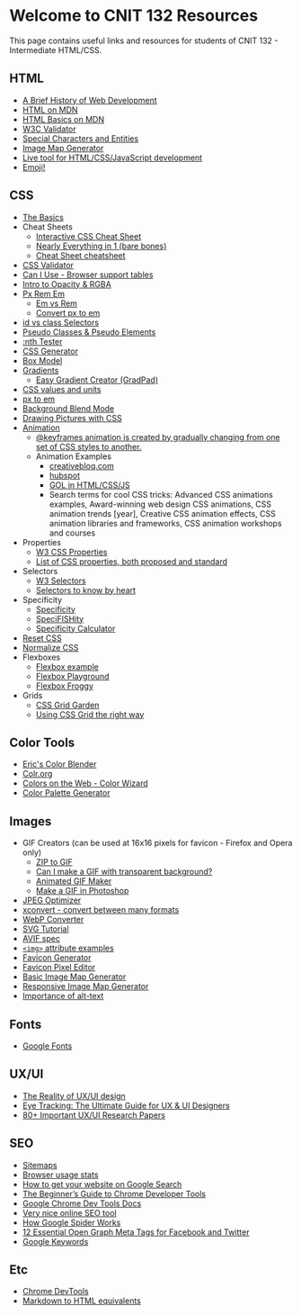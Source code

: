 # Welcome to CNIT 132 Resources

This page contains useful links and resources for students of CNIT 132 - Intermediate HTML/CSS.

## HTML

- [A Brief History of Web Development](https://www.techopedia.com/2/31579/networks/a-brief-history-of-web-development)
- [HTML on MDN](https://developer.mozilla.org/en-US/docs/Web/HTML)
- [HTML Basics on MDN](https://developer.mozilla.org/en-US/docs/Learn/Getting_started_with_the_web/HTML_basics)
- [W3C Validator](https://validator.w3.org/)
- [Special Characters and Entities](https://brajeshwar.github.io/entities/)
- [Image Map Generator](https://www.image-map.net/)
- [Live tool for HTML/CSS/JavaScript development](https://codepen.io/pen/)
- [Emoji!](https://www.w3schools.com/charsets/ref_emoji.asp)

## CSS

- [The Basics](https://www.codecademy.com/learn/learn-css/modules/syntax-and-selectors/cheatsheet)
- Cheat Sheets
  - [Interactive CSS Cheat Sheet](https://htmlcheatsheet.com/css/)
  - [Nearly Everything in 1 (bare bones)](https://cdn.hackr.io/uploads/posts/attachments/TeUJiXCqxMODaa1lrrKTgzwqCeDpYvNa1C8nHcCv.pdf)
  - [Cheat Sheet cheatsheet](https://www.rankred.com/css-cheat-sheets/)
- [CSS Validator](https://jigsaw.w3.org/css-validator/)
- [Can I Use - Browser support tables](https://caniuse.com/)
- [Intro to Opacity & RGBA](https://www.css3.info/introduction-opacity-rgba/)
- [Px Rem Em](https://www.w3schools.com/cssref/css_units.php)
  - [Em vs Rem](https://j.eremy.net/confused-about-rem-and-em/)
  - [Convert px to em](https://www.w3schools.com/TAGS/ref_pxtoemconversion.asp)
- [id vs class Selectors](https://www.youtube.com/watch?v=1h5StQJ8hww)
- [Pseudo Classes & Pseudo Elements](https://www.smashingmagazine.com/2016/05/an-ultimate-guide-to-css-pseudo-classes-and-pseudo-elements/)
- [:nth Tester](https://css-tricks.com/examples/nth-child-tester/)
- [CSS Generator](https://webcode.tools/css-generator)
- [Box Model](https://www.w3schools.com/Css/css_boxmodel.asp)
- [Gradients](https://www.w3schools.com/css/css3_gradients.asp)
  - [Easy Gradient Creator (GradPad)](http://ourownthing.co.uk/gradpad.html)
- [CSS values and units](https://developer.mozilla.org/en-US/docs/Learn/CSS/Building_blocks/Values_and_units)
- [px to em](https://webdev-il.blogspot.com/2011/03/how-to-convert-pixel-to-em-why-use-ems_31.html)
- [Background Blend Mode](https://css-tricks.com/almanac/properties/b/background-blend-mode/)
- [Drawing Pictures with CSS](https://css-tricks.com/drawing-images-with-css-gradients/)
- [Animation](https://www.w3schools.com/css/css3_animations.asp)
  - [@keyframes animation is created by gradually changing from one set of CSS styles to another.](https://www.w3schools.com/cssref/css3_pr_animation-keyframes.php)
  - Animation Examples
    - [creativebloq.com](https://www.creativebloq.com/inspiration/css-animation-examples)
    - [hubspot](https://blog.hubspot.com/website/css-animation-examples)
    - [GOL in HTML/CSS/JS](https://css-tricks.com/game-life/)
    - Search terms for cool CSS tricks: Advanced CSS animations examples, Award-winning web design CSS animations, CSS animation trends [year], Creative CSS animation effects, CSS animation libraries and frameworks, CSS animation workshops and courses
- Properties
  - [W3 CSS Properties](https://www.w3schools.com/cssref/)
  - [List of CSS properties, both proposed and standard](https://www.w3.org/Style/CSS/all-properties.en.html#colorkey)
- Selectors
  - [W3 Selectors](https://www.w3schools.com/cssref/css_selectors.php)
  - [Selectors to know by heart](https://webdesign.tutsplus.com/the-30-css-selectors-you-must-memorize--net-16048t)
- Specificity
  - [Specificity](https://developer.mozilla.org/en-US/docs/Web/CSS/Specificity)
  - [SpeciFISHity](https://specifishity.com/)
  - [Specificity Calculator](https://specificity.keegan.st/)
- [Reset CSS](https://www.joshwcomeau.com/css/custom-css-reset/)
- [Normalize CSS](https://github.com/csstools/normalize.css/blob/main/normalize.css)
- Flexboxes
  - [Flexbox example](https://codepen.io/abbeyjfitzgerald/pen/zzqqYo)
  - [Flexbox Playground](https://flexbox.tech/)
  - [Flexbox Froggy](https://flexboxfroggy.com/)
- Grids
  - [CSS Grid Garden](https://cssgridgarden.com/)
  - [Using CSS Grid the right way](https://vgpena.github.io/using-css-grid-the-right-way/)

## Color Tools
- [Eric's Color Blender](http://meyerweb.com/eric/tools/color-blend)
- [Colr.org](http://www.colr.org/)
- [Colors on the Web - Color Wizard](http://www.colorsontheweb.com/Color-Tools/Color-Wizard)
- [Color Palette Generator](https://bighugelabs.com/colors.php)

## Images
- GIF Creators (can be used at 16x16 pixels for favicon - Firefox and Opera only)
  - [ZIP to GIF](https://huggingface.co/spaces/pyimagesearch/gif-creator)
  - [Can I make a GIF with transparent background?](https://ezgif.com/help/gif-transparency)
  - [Animated GIF Maker](https://ezgif.com/maker)
  - [Make a GIF in Photoshop](https://blog.hubspot.com/marketing/how-to-create-animated-gif-quick-tip-ht)
- [JPEG Optimizer](https://jpeg-optimizer.com/)
- [xconvert - convert between many formats](https://www.xconvert.com/)
- [WebP Converter](https://webp-converter.com/)
- [SVG Tutorial](https://www.w3schools.com/graphics/svg_intro.asp)
- [AVIF spec](https://aomediacodec.github.io/av1-avif/)
- [``<img>`` attribute examples](https://chat.openai.com/g/g-qgG3RXQCZ-fullstack-engineer-supporter/c/d13ad487-61d0-401c-bc0a-8e57217e247d)
- [Favicon Generator](https://favicon.io)
- [Favicon Pixel Editor](https://www.favicon.cc)
- [Basic Image Map Generator](https://www.image-map.net/)
- [Responsive Image Map Generator](https://zaneray.com/responsive-image-map/)
- [Importance of alt-text](https://axesslab.com/alt-texts/?utm_source=frontendfocus&utm_medium=email)

## Fonts
- [Google Fonts](https://fonts.google.com/)

## UX/UI
- [The Reality of UX/UI design](https://mldvv3mm4crd.i.optimole.com/w:768/h:478/q:mauto/f:best/https://uxlicious.com/wp-content/uploads/2023/02/Screenshot-2023-03-21-at-11.52.31-PM.png)
- [Eye Tracking: The Ultimate Guide for UX & UI Designers](https://www.cursorup.com/blog/eye-tracking)
- [80+ Important UX/UI Research Papers](https://www.mauronewmedia.com/blog/important-peer-reviewed-and-informally-published-recent-research-on-user-interface-design-and-user-experience-ux-design/)

## SEO
- [Sitemaps](https://www.xml-sitemaps.com/)
- [Browser usage stats](https://gs.statcounter.com/)
- [How to get your website on Google Search](https://www.google.com/webmasters/#?modal_active=none)
- [The Beginner’s Guide to Chrome Developer Tools](https://nira.com/chrome-developer-tools/)
- [Google Chrome Dev Tools Docs](https://developer.chrome.com/docs/devtools/)
- [Very nice online SEO tool](https://www.seoworks.com/)
- [How Google Spider Works](https://support.google.com/webmasters/answer/182072?hl=en)
- [12 Essential Open Graph Meta Tags for Facebook and Twitter](https://neilpatel.com/blog/open-graph-meta-tags/)
- [Google Keywords](https://adwords.google.com/select/KeywordToolExternal)

## Etc
- [Chrome DevTools](https://developer.chrome.com/docs/devtools)
- [Markdown to HTML equivalents](https://www.markdownguide.org/basic-syntax/)
